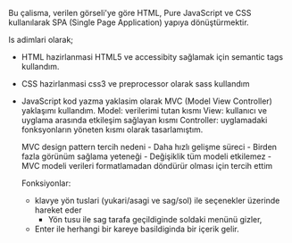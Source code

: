 Bu çalisma, verilen  görseli'ye göre HTML, Pure JavaScript ve CSS kullanılarak SPA (Single Page Application) yapıya dönüştürmektir.

 Is adimlari olarak;
- HTML hazirlanmasi
   HTML5 ve accessibity sağlamak için semantic tags kullandım. 
- CSS hazirlanmasi
   css3 ve preprocessor olarak sass kullandım
- JavaScript 
    kod yazma yaklasim olarak MVC (Model View Controller) yaklaşımı kullandım.
	Model: verilerimi tutan kısmı
	View: kullanıcı ve uyglama arasında etkileşim sağlayan kısmı
	Controller: uyglamadaki fonksyonların yöneten kısmı olarak tasarlamıştım.

	MVC design pattern tercih nedeni
	  - Daha hızlı gelişme süreci 
	  - Birden fazla görünüm sağlama yeteneği
	  - Değişiklik tüm modeli etkilemez
	  - MVC modeli verileri formatlamadan döndürür olması için tercih ettim
   
    Fonksiyonlar:
	 - klavye yön tuslari (yukari/asagi ve sag/sol) ile seçenekler üzerinde hareket eder 
         - Yön tusu ile sag tarafa geçildiginde soldaki menünü gizler,
	 - Enter ile herhangi bir kareye basildiginda bir içerik gelir.
